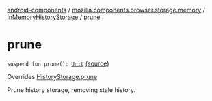 [android-components](../../index.md) / [mozilla.components.browser.storage.memory](../index.md) / [InMemoryHistoryStorage](index.md) / [prune](./prune.md)

# prune

`suspend fun prune(): `[`Unit`](https://kotlinlang.org/api/latest/jvm/stdlib/kotlin/-unit/index.html) [(source)](https://github.com/mozilla-mobile/android-components/blob/master/components/browser/storage-memory/src/main/java/mozilla/components/browser/storage/memory/InMemoryHistoryStorage.kt#L147)

Overrides [HistoryStorage.prune](../../mozilla.components.concept.storage/-history-storage/prune.md)

Prune history storage, removing stale history.

